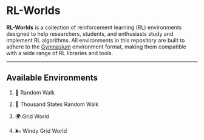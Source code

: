 # RL-Worlds

**RL-Worlds** is a collection of reinforcement learning (RL) environments designed to help researchers, students, and enthusiasts study and implement RL algorithms. All environments in this repository are built to adhere to the [Gymnasium](https://gymnasium.farama.org/) environment format, making them compatible with a wide range of RL libraries and tools.

---

## Available Environments

1. 🐾 Random Walk

2. 🌟 Thousand States Random Walk

3. 🌍 Grid World

4. 🌬️ Windy Grid World
